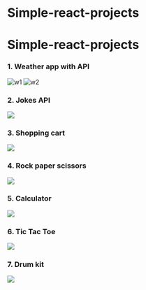 # Simple-react-projects

# Simple-react-projects

### 1. Weather app with API
![w1](https://user-images.githubusercontent.com/43414928/95659494-1bab7a00-0b3f-11eb-965f-a5f6eef65708.png)
![w2](https://user-images.githubusercontent.com/43414928/95659498-1e0dd400-0b3f-11eb-97fc-35bb4f28d5e2.png)

### 2. Jokes API
<img src="https://user-images.githubusercontent.com/43414928/96477798-8bfb7f00-1254-11eb-9917-70c0eb56f605.png">

### 3. Shopping cart
<img src="https://user-images.githubusercontent.com/43414928/94363659-58a85300-00e1-11eb-98bc-cb18dc589057.png">

### 4. Rock paper scissors
<img src="https://user-images.githubusercontent.com/43414928/95648274-8767f580-0af3-11eb-8529-f826a337168c.png">

### 5. Calculator
<img src="https://user-images.githubusercontent.com/43414928/95654989-dc226500-0b21-11eb-90ef-0cc71aeb3391.png">

### 6. Tic Tac Toe
<img src="https://user-images.githubusercontent.com/43414928/95966522-dcc04180-0e28-11eb-8150-edeb764387c5.png">

### 7. Drum kit
<img src="https://user-images.githubusercontent.com/43414928/94337710-41e2fd00-000a-11eb-9a00-02415425c6c9.png"/>

